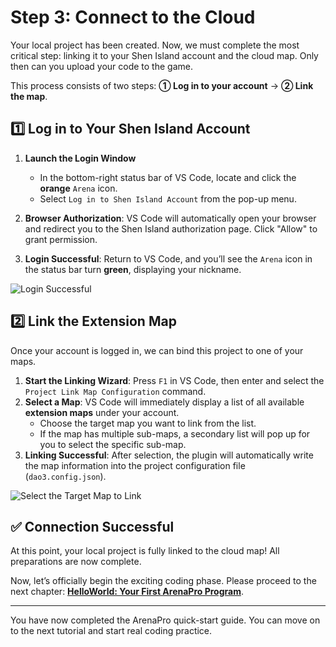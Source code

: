 # Step 3: Connect to the Cloud

Your local project has been created. Now, we must complete the most critical step: linking it to your Shen Island account and the cloud map. Only then can you upload your code to the game.

This process consists of two steps: **① Log in to your account** -> **② Link the map**.

## 1️⃣ Log in to Your Shen Island Account

1. **Launch the Login Window**

   - In the bottom-right status bar of VS Code, locate and click the **orange** `Arena` icon.
   - Select `Log in to Shen Island Account` from the pop-up menu.

2. **Browser Authorization**: VS Code will automatically open your browser and redirect you to the Shen Island authorization page. Click "Allow" to grant permission.
3. **Login Successful**: Return to VS Code, and you’ll see the `Arena` icon in the status bar turn **green**, displaying your nickname.

![Login Successful](/QQ20241128-220642.png)

## 2️⃣ Link the Extension Map

Once your account is logged in, we can bind this project to one of your maps.

1. **Start the Linking Wizard**: Press `F1` in VS Code, then enter and select the `Project Link Map Configuration` command.
2. **Select a Map**: VS Code will immediately display a list of all available **extension maps** under your account.
   - Choose the target map you want to link from the list.
   - If the map has multiple sub-maps, a secondary list will pop up for you to select the specific sub-map.
3. **Linking Successful**: After selection, the plugin will automatically write the map information into the project configuration file (`dao3.config.json`).

![Select the Target Map to Link](/QQ_1721015607139.webp)

## ✅ Connection Successful

At this point, your local project is fully linked to the cloud map! All preparations are now complete.

Now, let’s officially begin the exciting coding phase. Please proceed to the next chapter: **[HelloWorld: Your First ArenaPro Program](../03-basic-tutorial/01-hello-world-tutorial.md)**.

---

You have now completed the ArenaPro quick-start guide. You can move on to the next tutorial and start real coding practice.
